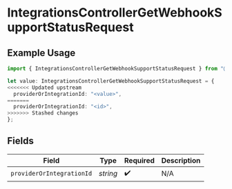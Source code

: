 # IntegrationsControllerGetWebhookSupportStatusRequest

## Example Usage

```typescript
import { IntegrationsControllerGetWebhookSupportStatusRequest } from "@novu/api/models/operations";

let value: IntegrationsControllerGetWebhookSupportStatusRequest = {
<<<<<<< Updated upstream
  providerOrIntegrationId: "<value>",
=======
  providerOrIntegrationId: "<id>",
>>>>>>> Stashed changes
};
```

## Fields

| Field                     | Type                      | Required                  | Description               |
| ------------------------- | ------------------------- | ------------------------- | ------------------------- |
| `providerOrIntegrationId` | *string*                  | :heavy_check_mark:        | N/A                       |